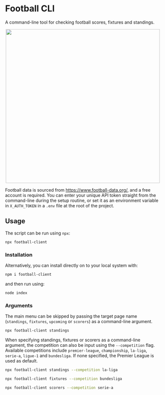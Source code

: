 # Football CLI

A command-line tool for checking football scores, fixtures and standings.

<p align="center">
  <img width="500" src="https://user-images.githubusercontent.com/41476809/224568833-48026f5a-40a5-4a1e-b622-ada6da3ba72d.gif" />
</p>

Football data is sourced from https://www.football-data.org/, and a free account is required. You can enter your unique API token straight from the command-line during the setup routine, or set it as an environment variable in `X_AUTH_TOKEN` in a `.env` file at the root of the project.

## Usage

The script can be run using `npx`:

```bash
npx football-client
```

### Installation

Alternatively, you can install directly on to your local system with:

```bash
npm i football-client
```

and then run using:

```bash
node index
```

### Arguments

The main menu can be skipped by passing the target page name (`standings`, `fixtures`, `upcoming` or `scorers`) as a command-line argument.

```bash
npx football-client standings
```

When specifying standings, fixtures or scorers as a command-line argument, the competition can also be input using the `--competition` flag. Available competitions include `premier-league`, `championship`, `la-liga`, `serie-a`, `ligue-1` and `bundesliga`. If none specified, the Premier League is used as default.

```bash
npx football-client standings --competition la-liga

npx football-client fixtures --competition bundesliga

npx football-client scorers --competition serie-a
```
